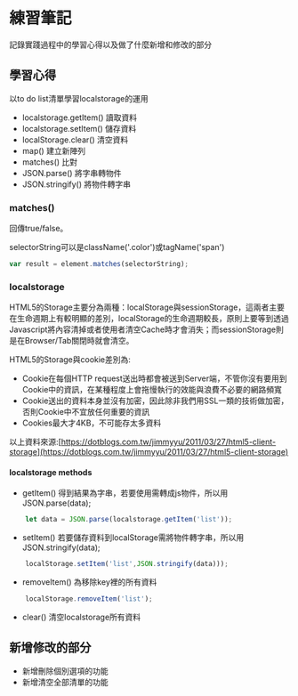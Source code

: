 

# 練習筆記

記錄實踐過程中的學習心得以及做了什麼新增和修改的部分  



## 學習心得

以to do list清單學習localstorage的運用

* localstorage.getItem() 讀取資料
* localstorage.setItem() 儲存資料
* localStorage.clear() 清空資料
* map() 建立新陣列
* matches() 比對
* JSON.parse() 將字串轉物件
* JSON.stringify() 將物件轉字串


### matches()

回傳true/false。

selectorString可以是className('.color')或tagName('span')

```js
var result = element.matches(selectorString); 
```

### localstorage

HTML5的Storage主要分為兩種：localStorage與sessionStorage，這兩者主要在生命週期上有較明顯的差別，localStorage的生命週期較長，原則上要等到透過Javascript將內容清掉或者使用者清空Cache時才會消失；而sessionStorage則是在Browser/Tab關閉時就會清空。

HTML5的Storage與cookie差別為:
* Cookie在每個HTTP request送出時都會被送到Server端，不管你沒有要用到Cookie中的資訊，在某種程度上會拖慢執行的效能與浪費不必要的網路頻寬
* Cookie送出的資料本身並沒有加密，因此除非我們用SSL一類的技術做加密，否則Cookie中不宜放任何重要的資訊
* Cookies最大才4KB，不可能存太多資料

以上資料來源:[https://dotblogs.com.tw/jimmyyu/2011/03/27/html5-client-storage](https://dotblogs.com.tw/jimmyyu/2011/03/27/html5-client-storage)


#### localstorage methods
  
* getItem() 得到結果為字串，若要使用需轉成js物件，所以用JSON.parse(data);
```js
    let data = JSON.parse(localstorage.getItem('list'));
```
  
* setItem() 若要儲存資料到localStorage需將物件轉字串，所以用JSON.stringify(data);
```js
    localStorage.setItem('list',JSON.stringify(data)));
```
  
* removeItem() 為移除key裡的所有資料
```js
    localStorage.removeItem('list');
```
  
* clear() 清空localstorage所有資料
  
## 新增修改的部分

* 新增刪除個別選項的功能
* 新增清空全部清單的功能




